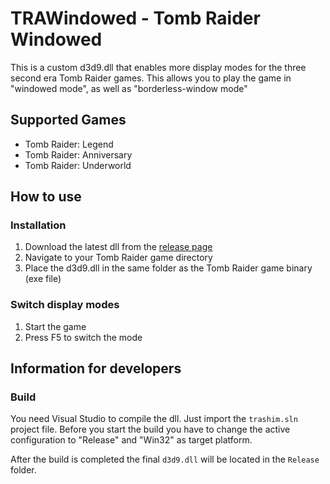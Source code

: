 # TRAWindowed - Tomb Raider Windowed
This is a custom d3d9.dll that enables more display modes for the three second era Tomb Raider games. This allows you to play the game in "windowed mode", as well as "borderless-window mode"

## Supported Games
* Tomb Raider: Legend
* Tomb Raider: Anniversary
* Tomb Raider: Underworld

## How to use
### Installation
1. Download the latest dll from the [release page](https://github.com/chreden/trawindowed/releases/)
2. Navigate to your Tomb Raider game directory
3. Place the d3d9.dll in the same folder as the Tomb Raider game binary (exe file)

### Switch display modes
1. Start the game
2. Press F5 to switch the mode

## Information for developers
### Build
You need Visual Studio to compile the dll. Just import the ```trashim.sln``` project file. Before you start the build you have to change the active configuration to "Release" and "Win32" as target platform.

After the build is completed the final ```d3d9.dll``` will be located in the ```Release``` folder.
